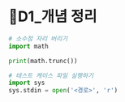 # 📑D1_개념 정리 

```python
# 소수점 자리 버리기
import math

print(math.trunc())		
```

```python
# 테스트 케이스 파일 실행하기
import sys
sys.stdin = open('<경로>', 'r')
```

